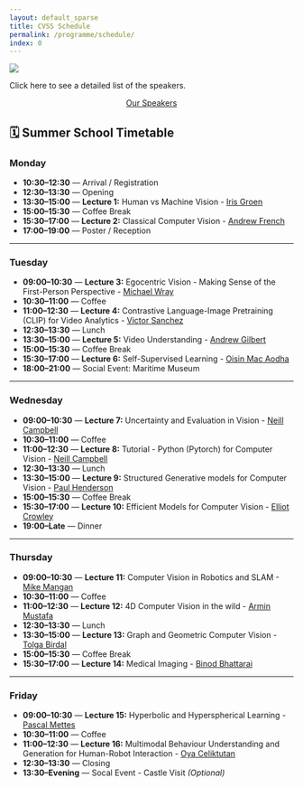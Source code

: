 ```yaml
---
layout: default_sparse
title: CVSS Schedule
permalink: /programme/schedule/
index: 0
---
```


<img src="{{ site.baseurl }}/assets/images/timetable.png" class="img-fluid" style="max-width: 100%;">

Click here to see a detailed list of the speakers. 

<p style="text-align: center;"><a class="btn btn-primary" role="button" href="{{site.baseurl}}{% link speakers.md %}/#keynote-01">Our Speakers</a></p>

## 🗓️ Summer School Timetable

### Monday

- **10:30–12:30** — Arrival / Registration
- **12:30–13:30** — Opening  
- **13:30–15:00** — **Lecture 1:** Human vs Machine Vision - [Iris Groen](https://cvss.bmva.org/speakers/#keynote-01)  
- **15:00–15:30** — Coffee Break  
- **15:30–17:00** — **Lecture 2:** Classical Computer Vision - [Andrew French](https://cvss.bmva.org/speakers/#keynote-02)  
- **17:00–19:00** — Poster / Reception

---

### Tuesday

- **09:00–10:30** — **Lecture 3:** Egocentric Vision - Making Sense of the First-Person Perspective - [Michael Wray](https://cvss.bmva.org/speakers/#keynote-03)  
- **10:30–11:00** — Coffee  
- **11:00–12:30** — **Lecture 4:** Contrastive Language-Image Pretraining (CLIP) for Video Analytics - [Victor Sanchez](https://cvss.bmva.org/speakers/#keynote-04)  
- **12:30–13:30** — Lunch  
- **13:30–15:00** — **Lecture 5:** Video Understanding - [Andrew Gilbert](https://cvss.bmva.org/speakers/#keynote-05)  
- **15:00–15:30** — Coffee Break  
- **15:30–17:00** — **Lecture 6:** Self-Supervised Learning - [Oisin Mac Aodha](https://cvss.bmva.org/speakers/#keynote-06)  
- **18:00–21:00** — Social Event: Maritime Museum

---

### Wednesday

- **09:00–10:30** — **Lecture 7:** Uncertainty and Evaluation in Vision - [Neill Campbell](https://cvss.bmva.org/speakers/#keynote-07)  
- **10:30–11:00** — Coffee  
- **11:00–12:30** — **Lecture 8:** Tutorial - Python (Pytorch) for Computer Vision - [Neill Campbell](https://cvss.bmva.org/speakers/#keynote-07)  
- **12:30–13:30** — Lunch  
- **13:30–15:00** — **Lecture 9:** Structured Generative models for Computer Vision - [Paul Henderson](https://cvss.bmva.org/speakers/#keynote-09)  
- **15:00–15:30** — Coffee Break  
- **15:30–17:00** — **Lecture 10:** Efficient Models for Computer Vision - [Elliot Crowley](https://cvss.bmva.org/speakers/#keynote-10)  
- **19:00–Late** — Dinner

---

### Thursday

- **09:00–10:30** — **Lecture 11:** Computer Vision in Robotics and SLAM - [Mike Mangan](https://cvss.bmva.org/speakers/#keynote-11)  
- **10:30–11:00** — Coffee  
- **11:00–12:30** — **Lecture 12:** 4D Computer Vision in the wild - [Armin Mustafa](https://cvss.bmva.org/speakers/#keynote-12)  
- **12:30–13:30** — Lunch  
- **13:30–15:00** — **Lecture 13:** Graph and Geometric Computer Vision - [Tolga Birdal](https://cvss.bmva.org/speakers/#keynote-13)  
- **15:00–15:30** — Coffee Break  
- **15:30–17:00** — **Lecture 14:** Medical Imaging - [Binod Bhattarai](https://cvss.bmva.org/speakers/#keynote-14)

---

### Friday

- **09:00–10:30** — **Lecture 15:** Hyperbolic and Hyperspherical Learning - [Pascal Mettes](https://cvss.bmva.org/speakers/#keynote-15)  
- **10:30–11:00** — Coffee  
- **11:00–12:30** — **Lecture 16:** Multimodal Behaviour Understanding and Generation for Human-Robot Interaction - [Oya Celiktutan](https://cvss.bmva.org/speakers/#keynote-16)  
- **12:30–13:30** — Closing  
- **13:30–Evening** — Socal Event - Castle Visit *(Optional)*

<!--  -->
